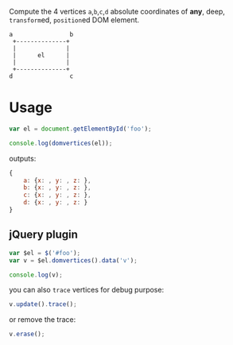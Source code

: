 Compute the 4 vertices `a`,`b`,`c`,`d` absolute coordinates of **any**, deep, `transform`ed, `position`ed DOM element.

```
a                b
 +--------------+
 |              |
 |      el      |
 |              |
 +--------------+
d                c
```

# Usage

```js
var el = document.getElementById('foo');

console.log(domvertices(el));
```

outputs:

```js
{
	a: {x: , y: , z: },
	b: {x: , y: , z: },
	c: {x: , y: , z: },
	d: {x: , y: , z: }
}
```

## jQuery plugin

```js
var $el = $('#foo');
var v = $el.domvertices().data('v');

console.log(v);
```

you can also `trace` vertices for debug purpose:

```js
v.update().trace();
```

or remove the trace:

```js
v.erase();
```